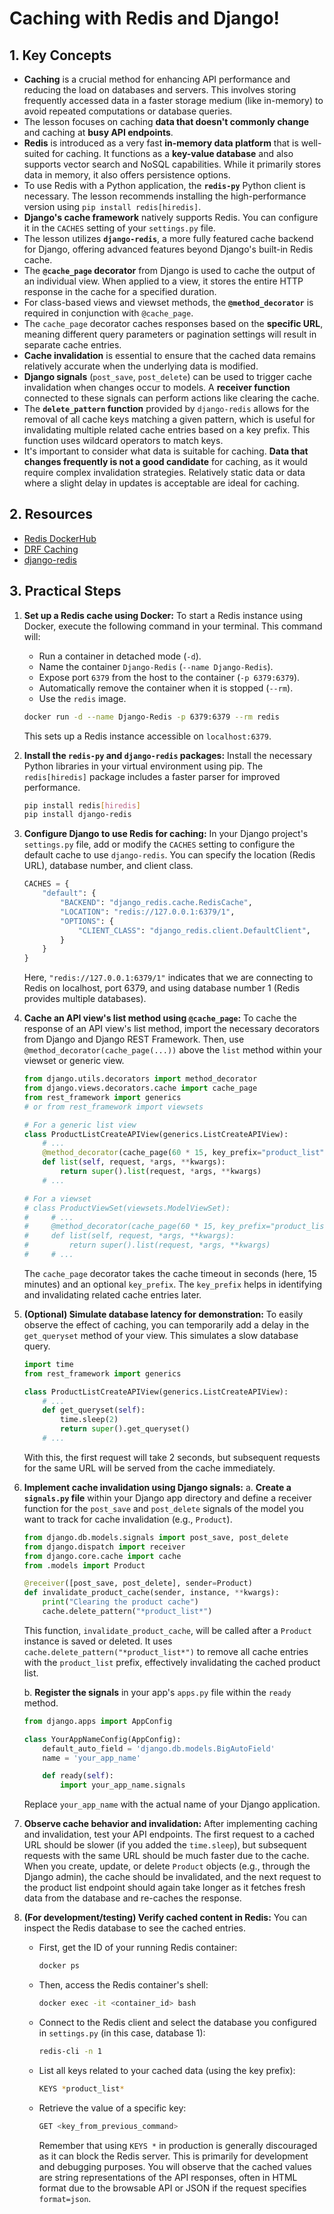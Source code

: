 # Caching with Redis and Django!

## 1. Key Concepts

- **Caching** is a crucial method for enhancing API performance and reducing the load on databases and servers. This involves storing frequently accessed data in a faster storage medium (like in-memory) to avoid repeated computations or database queries.
- The lesson focuses on caching **data that doesn't commonly change** and caching at **busy API endpoints**.
- **Redis** is introduced as a very fast **in-memory data platform** that is well-suited for caching. It functions as a **key-value database** and also supports vector search and NoSQL capabilities. While it primarily stores data in memory, it also offers persistence options.
- To use Redis with a Python application, the **`redis-py`** Python client is necessary. The lesson recommends installing the high-performance version using `pip install redis[hiredis]`.
- **Django's cache framework** natively supports Redis. You can configure it in the `CACHES` setting of your `settings.py` file.
- The lesson utilizes **`django-redis`**, a more fully featured cache backend for Django, offering advanced features beyond Django's built-in Redis cache.
- The **`@cache_page` decorator** from Django is used to cache the output of an individual view. When applied to a view, it stores the entire HTTP response in the cache for a specified duration.
- For class-based views and viewset methods, the **`@method_decorator`** is required in conjunction with `@cache_page`.
- The `cache_page` decorator caches responses based on the **specific URL**, meaning different query parameters or pagination settings will result in separate cache entries.
- **Cache invalidation** is essential to ensure that the cached data remains relatively accurate when the underlying data is modified.
- **Django signals** (`post_save`, `post_delete`) can be used to trigger cache invalidation when changes occur to models. A **receiver function** connected to these signals can perform actions like clearing the cache.
- The **`delete_pattern` function** provided by `django-redis` allows for the removal of all cache keys matching a given pattern, which is useful for invalidating multiple related cache entries based on a key prefix. This function uses wildcard operators to match keys.
- It's important to consider what data is suitable for caching. **Data that changes frequently is not a good candidate** for caching, as it would require complex invalidation strategies. Relatively static data or data where a slight delay in updates is acceptable are ideal for caching.

## 2. Resources

- [Redis DockerHub](https://hub.docker.com/_/redis)
- [DRF Caching](https://www.django-rest-framework.org/api-guide/caching/)
- [django-redis](https://github.com/jazzband/django-redis)

## 3. Practical Steps

1.  **Set up a Redis cache using Docker:**
    To start a Redis instance using Docker, execute the following command in your terminal. This command will:

    - Run a container in detached mode (`-d`).
    - Name the container `Django-Redis` (`--name Django-Redis`).
    - Expose port `6379` from the host to the container (`-p 6379:6379`).
    - Automatically remove the container when it is stopped (`--rm`).
    - Use the `redis` image.

    ```bash
    docker run -d --name Django-Redis -p 6379:6379 --rm redis
    ```

    This sets up a Redis instance accessible on `localhost:6379`.

2.  **Install the `redis-py` and `django-redis` packages:**
    Install the necessary Python libraries in your virtual environment using pip. The `redis[hiredis]` package includes a faster parser for improved performance.

    ```bash
    pip install redis[hiredis]
    pip install django-redis
    ```

3.  **Configure Django to use Redis for caching:**
    In your Django project's `settings.py` file, add or modify the `CACHES` setting to configure the default cache to use `django-redis`. You can specify the location (Redis URL), database number, and client class.

    ```python
    CACHES = {
        "default": {
            "BACKEND": "django_redis.cache.RedisCache",
            "LOCATION": "redis://127.0.0.1:6379/1",
            "OPTIONS": {
                "CLIENT_CLASS": "django_redis.client.DefaultClient",
            }
        }
    }
    ```

    Here, `"redis://127.0.0.1:6379/1"` indicates that we are connecting to Redis on localhost, port 6379, and using database number 1 (Redis provides multiple databases).

4.  **Cache an API view's list method using `@cache_page`:**
    To cache the response of an API view's list method, import the necessary decorators from Django and Django REST Framework. Then, use `@method_decorator(cache_page(...))` above the `list` method within your viewset or generic view.

    ```python
    from django.utils.decorators import method_decorator
    from django.views.decorators.cache import cache_page
    from rest_framework import generics
    # or from rest_framework import viewsets

    # For a generic list view
    class ProductListCreateAPIView(generics.ListCreateAPIView):
        # ...
        @method_decorator(cache_page(60 * 15, key_prefix="product_list"))
        def list(self, request, *args, **kwargs):
            return super().list(request, *args, **kwargs)
        # ...

    # For a viewset
    # class ProductViewSet(viewsets.ModelViewSet):
    #     # ...
    #     @method_decorator(cache_page(60 * 15, key_prefix="product_list"))
    #     def list(self, request, *args, **kwargs):
    #         return super().list(request, *args, **kwargs)
    #     # ...
    ```

    The `cache_page` decorator takes the cache timeout in seconds (here, 15 minutes) and an optional `key_prefix`. The `key_prefix` helps in identifying and invalidating related cache entries later.

5.  **(Optional) Simulate database latency for demonstration:**
    To easily observe the effect of caching, you can temporarily add a delay in the `get_queryset` method of your view. This simulates a slow database query.

    ```python
    import time
    from rest_framework import generics

    class ProductListCreateAPIView(generics.ListCreateAPIView):
        # ...
        def get_queryset(self):
            time.sleep(2)
            return super().get_queryset()
        # ...
    ```

    With this, the first request will take 2 seconds, but subsequent requests for the same URL will be served from the cache immediately.

6.  **Implement cache invalidation using Django signals:**
    a. **Create a `signals.py` file** within your Django app directory and define a receiver function for the `post_save` and `post_delete` signals of the model you want to track for cache invalidation (e.g., `Product`).

    ```python
    from django.db.models.signals import post_save, post_delete
    from django.dispatch import receiver
    from django.core.cache import cache
    from .models import Product

    @receiver([post_save, post_delete], sender=Product)
    def invalidate_product_cache(sender, instance, **kwargs):
        print("Clearing the product cache")
        cache.delete_pattern("*product_list*")
    ```

    This function, `invalidate_product_cache`, will be called after a `Product` instance is saved or deleted. It uses `cache.delete_pattern("*product_list*")` to remove all cache entries with the `product_list` prefix, effectively invalidating the cached product list.

    b. **Register the signals** in your app's `apps.py` file within the `ready` method.

    ```python
    from django.apps import AppConfig

    class YourAppNameConfig(AppConfig):
        default_auto_field = 'django.db.models.BigAutoField'
        name = 'your_app_name'

        def ready(self):
            import your_app_name.signals
    ```

    Replace `your_app_name` with the actual name of your Django application.

7.  **Observe cache behavior and invalidation:**
    After implementing caching and invalidation, test your API endpoints. The first request to a cached URL should be slower (if you added the `time.sleep`), but subsequent requests with the same URL should be much faster due to the cache. When you create, update, or delete `Product` objects (e.g., through the Django admin), the cache should be invalidated, and the next request to the product list endpoint should again take longer as it fetches fresh data from the database and re-caches the response.

8.  **(For development/testing) Verify cached content in Redis:**
    You can inspect the Redis database to see the cached entries.
    - First, get the ID of your running Redis container:
      ```bash
      docker ps
      ```
    - Then, access the Redis container's shell:
      ```bash
      docker exec -it <container_id> bash
      ```
    - Connect to the Redis client and select the database you configured in `settings.py` (in this case, database 1):
      ```bash
      redis-cli -n 1
      ```
    - List all keys related to your cached data (using the key prefix):
      ```bash
      KEYS *product_list*
      ```
    - Retrieve the value of a specific key:
      ```bash
      GET <key_from_previous_command>
      ```
      Remember that using `KEYS *` in production is generally discouraged as it can block the Redis server. This is primarily for development and debugging purposes. You will observe that the cached values are string representations of the API responses, often in HTML format due to the browsable API or JSON if the request specifies `format=json`.
